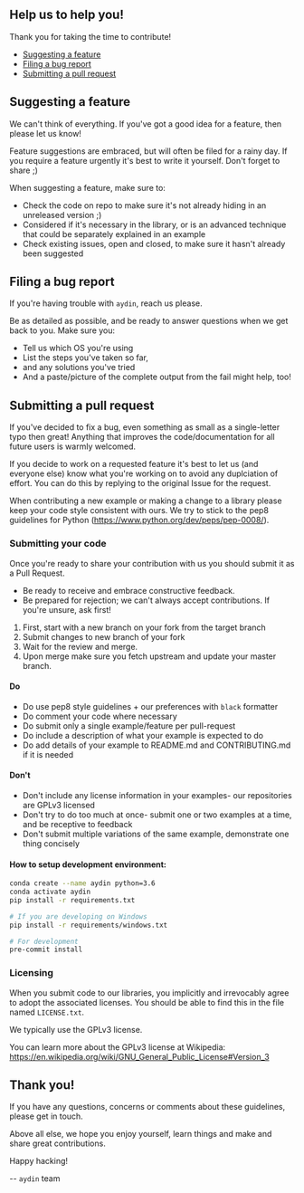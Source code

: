 ## Help us to help you!

Thank you for taking the time to contribute!

* [Suggesting a feature](#suggesting-a-feature)
* [Filing a bug report](#filing-a-bug-report)
* [Submitting a pull request](#submitting-a-pull-request)

## Suggesting a feature

We can't think of everything. If you've got a good idea for a feature, then please let us know!

Feature suggestions are embraced, but will often be filed for a rainy day. If you require a feature urgently it's best to write it yourself. Don't forget to share ;)

When suggesting a feature, make sure to:

* Check the code on repo to make sure it's not already hiding in an unreleased version ;)
* Considered if it's necessary in the library, or is an advanced technique that could be separately explained in an example
* Check existing issues, open and closed, to make sure it hasn't already been suggested

## Filing a bug report

If you're having trouble with `aydin`, reach us please.

Be as detailed as possible, and be ready to answer questions when we get back to you. Make sure you:

* Tell us which OS you're using
* List the steps you've taken so far,
* and any solutions you've tried
* And a paste/picture of the complete output from the fail might help, too!

## Submitting a pull request

If you've decided to fix a bug, even something as small as a single-letter typo then great! Anything that improves the code/documentation for all future users is warmly welcomed.

If you decide to work on a  requested feature it's best to let us (and everyone else) know what you're working on to avoid any duplciation of effort. You can do this by replying to the original Issue for the request.

When contributing a new example or making a change to a library please keep your code style consistent with ours. We try to stick to the pep8 guidelines for Python (https://www.python.org/dev/peps/pep-0008/).

### Submitting your code

Once you're ready to share your contribution with us you should submit it as a Pull Request.

* Be ready to receive and embrace constructive feedback.
* Be prepared for rejection; we can't always accept contributions. If you're unsure, ask first!

1. First, start with a new branch on your fork from the target branch
2. Submit changes to new branch of your fork
3. Wait for the review and merge.
4. Upon merge make sure you fetch upstream and update your master branch.

#### Do

* Do use pep8 style guidelines + our preferences with `black` formatter
* Do comment your code where necessary
* Do submit only a single example/feature per pull-request
* Do include a description of what your example is expected to do
* Do add details of your example to README.md and CONTRIBUTING.md if it is needed

#### Don't

* Don't include any license information in your examples- our repositories are GPLv3 licensed
* Don't try to do too much at once- submit one or two examples at a time, and be receptive to feedback
* Don't submit multiple variations of the same example, demonstrate one thing concisely

#### How to setup development environment:

```bash
conda create --name aydin python=3.6
conda activate aydin
pip install -r requirements.txt

# If you are developing on Windows
pip install -r requirements/windows.txt

# For development
pre-commit install
```

### Licensing

When you submit code to our libraries, you implicitly and irrevocably agree to adopt the associated licenses. You should be able to find this in the file named `LICENSE.txt`.

We typically use the GPLv3 license.

You can learn more about the GPLv3 license at Wikipedia: https://en.wikipedia.org/wiki/GNU_General_Public_License#Version_3

## Thank you!

If you have any questions, concerns or comments about these guidelines, please get in touch.

Above all else, we hope you enjoy yourself, learn things and make and share great contributions.

Happy hacking!

-- `aydin` team

